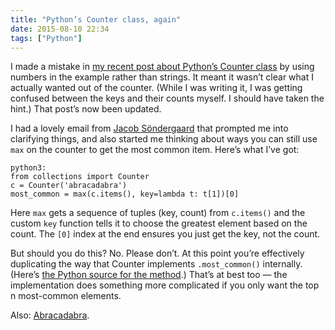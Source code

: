 ```yaml
---
title: "Python’s Counter class, again"
date: 2015-08-10 22:34
tags: ["Python"]
---
```


I made a mistake in [my recent post about Python’s Counter class][post] by using numbers in the example rather than strings. It meant it wasn’t clear what I actually wanted out of the counter. (While I was writing it, I was getting confused between the keys and their counts myself. I should have taken the hint.) That post’s now been updated.

I had a lovely email from [Jacob Söndergaard][js] that prompted me into clarifying things, and also started me thinking about ways you can still use `max` on the counter to get the most common item. Here’s what I’ve got:

    python3:
    from collections import Counter
    c = Counter('abracadabra')
    most_common = max(c.items(), key=lambda t: t[1])[0]

Here `max` gets a sequence of tuples (key, count) from `c.items()` and the custom `key` function tells it to choose the greatest element based on the count. The `[0]` index at the end ensures you just get the key, not the count.

But should you do this? No. Please don’t. At this point you’re effectively duplicating the way that Counter implements `.most_common()` internally. (Here’s [the Python source for the method][most_common].) That’s at best too — the implementation does something more complicated if you only want the top n most-common elements.

Also: [Abracadabra][].

[post]: /2015/08/python-counter-gotcha-with-max/
[js]: http://jacobsondergaard.com
[most_common]: https://hg.python.org/cpython/file/tip/Lib/collections/__init__.py#l530
[Abracadabra]: https://www.youtube.com/watch?v=fH850qp85Zk
